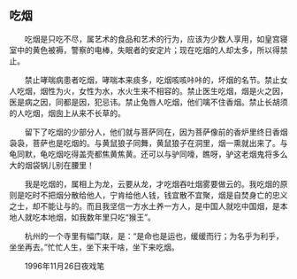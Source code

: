   

## 吃烟

　　吃烟是只吃不尽，属艺术的食品和艺术的行为，应该为少数人享用，如皇宫寝室中的黄色被褥，警察的电棒，失眠者的安定片；现在吃烟的人却太多，所以得禁止。

　　禁止哮喘病患者吃烟，哮喘本来痰多，吃烟咳咳咔咔的，坏烟的名节。禁止女人吃烟，烟性为火，女性为水，水火生来不相容的。禁止医生吃烟，烟是火之因，医是病之因，同都是因，犯忌讳。禁止兔唇人吃烟，他们噙不住香烟。禁止长胡须的人吃烟，烟囱上从来不长草的。

　　留下了吃烟的少部分人，他们就与菩萨同在，因为菩萨像前的香炉里终日香烟袅袅，菩萨也是吃烟的。与黄鼠狼子同舞，黄鼠狼子在洞里，烟一熏就出来了。与龟同默，龟吃烟吃得盖壳都焦黄焦黄。还可以与驴同嚎，瞧呀，驴这老烟鬼将多么大的烟袋锅儿别在腰里！

　　我是吃烟的，属相上为龙，云要从龙，才吃烟吞吐烟雾要做云的。我吃烟的原则是吃时不把烟分散给他人，宁肯给他人钱，钱宜散不宜聚，烟是自焚身亡的忠义之士，却不能让与的。而且我坚信一方水土养一方人，是中国人就吃中国烟，是本地人就吃本地烟，如我数年里只吃“猴王”。

　　杭州的一个寺里有幅门联，是：“是命也是运也，缓缓而行；为名乎为利乎，坐坐再去。”忙忙人生，坐下来干啥，坐下来吃烟。

　　1996年11月26日夜戏笔